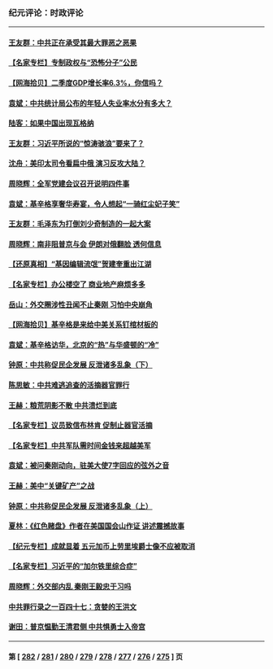 ### 纪元评论：时政评论
---
#### [王友群：中共正在承受其最大罪恶之恶果](../../pages/nsc1025/n14041034.md) 
#### [【名家专栏】专制政权与“恐怖分子”公民](../../pages/nsc1025/n14040411.md) 
#### [【网海拾贝】二季度GDP增长率6.3%，你信吗？](../../pages/nsc1025/n14040759.md) 
#### [袁斌：中共统计局公布的年轻人失业率水分有多大？](../../pages/nsc1025/n14040736.md) 
#### [陆客：如果中国出现瓦格纳](../../pages/nsc1025/n14040691.md) 
#### [王友群：习近平所说的“惊涛骇浪”要来了？](../../pages/nsc1025/n14040551.md) 
#### [沈舟：美印太司令看扁中俄 演习反攻大陆？](../../pages/nsc1025/n14040508.md) 
#### [周晓辉：全军党建会议召开说明四件事](../../pages/nsc1025/n14040456.md) 
#### [袁斌：基辛格享奢华寿宴，令人想起“一骑红尘妃子笑”](../../pages/nsc1025/n14040291.md) 
#### [王友群：毛泽东为打倒刘少奇制造的一起大案](../../pages/nsc1025/n14040057.md) 
#### [周晓辉：南非阻普京与会 伊朗对俄翻脸 透何信息](../../pages/nsc1025/n14040060.md) 
#### [【还原真相】“基因编辑流氓”贺建奎重出江湖](../../pages/nsc1025/n14039982.md) 
#### [【名家专栏】办公楼空了 商业地产麻烦多多](../../pages/nsc1025/n14039441.md) 
#### [岳山：外交圈涉性丑闻不止秦刚 习怕中央崩角](../../pages/nsc1025/n14039925.md) 
#### [【网海拾贝】基辛格是来给中美关系钉棺材板的](../../pages/nsc1025/n14039907.md) 
#### [袁斌：基辛格访华，北京的“热”与华盛顿的“冷”](../../pages/nsc1025/n14039892.md) 
#### [钟原：中共称促民企发展 反泄诸多乱象（下）](../../pages/nsc1025/n14039762.md) 
#### [陈思敏：中共难逃追查的活摘器官罪行](../../pages/nsc1025/n14039726.md) 
#### [王赫：粮荒阴影不散 中共溃烂到底](../../pages/nsc1025/n14039706.md) 
#### [【名家专栏】议员致信布林肯 促制止器官活摘](../../pages/nsc1025/n14039457.md) 
#### [【名家专栏】中共军队需时间金钱来超越美军](../../pages/nsc1025/n14036181.md) 
#### [袁斌：被问秦刚动向，驻美大使7字回应的弦外之音](../../pages/nsc1025/n14039224.md) 
#### [王赫：美中“关键矿产”之战](../../pages/nsc1025/n14039203.md) 
#### [钟原：中共称促民企发展 反泄诸多乱象（上）](../../pages/nsc1025/n14038925.md) 
#### [夏林：《红色赌盘》作者在美国国会山作证 讲述震撼故事](../../pages/nsc1025/n14038797.md) 
#### [【纪元专栏】成就显着 五元加币上劳里埃爵士像不应被取消](../../pages/nsc1025/n14038801.md) 
#### [【名家专栏】习近平的“加尔铁里综合症”](../../pages/nsc1025/n14036868.md) 
#### [周晓辉：外交部内乱 秦刚王毅忠于习吗](../../pages/nsc1025/n14038705.md) 
#### [中共罪行录之一百四十七：贪婪的王洪文](../../pages/nsc1025/n14038460.md) 
#### [谢田：普京愠勤王清君侧 中共惧勇士入帝宫](../../pages/nsc1025/n14038381.md) 

---
#### 第 [ [282](./282.md) / [281](./281.md) / [280](./280.md) / [279](./279.md) / [278](./278.md) / [277](./277.md) / [276](./276.md) / [275](./275.md) ] 页
